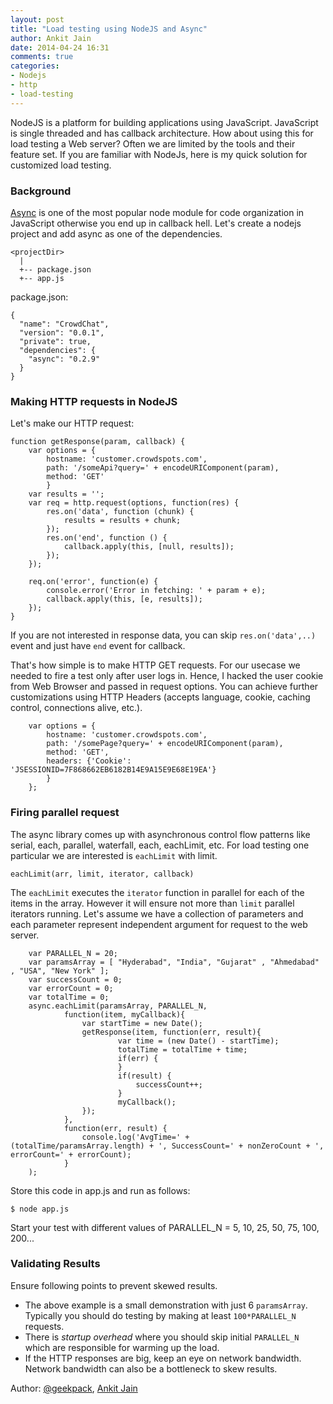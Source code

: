 ```yaml
---
layout: post
title: "Load testing using NodeJS and Async"
author: Ankit Jain
date: 2014-04-24 16:31
comments: true
categories: 
- Nodejs
- http
- load-testing
---
```



NodeJS is a platform for building applications using JavaScript. JavaScript is single threaded and has callback architecture. How about using this for load testing a Web server? Often we are limited by the tools and their feature set. If you are familiar with NodeJs, here is my quick solution for customized load testing. 
<!--more-->

### Background ###

[Async](https://github.com/caolan/async) is one of the most popular node module for code organization in JavaScript otherwise you end up in callback hell. Let's create a nodejs project and add async as one of the dependencies.

```
<projectDir>
  |
  +-- package.json
  +-- app.js
```
  
package.json: 
```
{
  "name": "CrowdChat",
  "version": "0.0.1",
  "private": true,
  "dependencies": {
    "async": "0.2.9"
  }
}
```

### Making HTTP requests in NodeJS ###

Let's make our HTTP request:

```
function getResponse(param, callback) {
    var options = { 
        hostname: 'customer.crowdspots.com',
        path: '/someApi?query=' + encodeURIComponent(param),
        method: 'GET'
		}
    var results = ''; 
    var req = http.request(options, function(res) {
        res.on('data', function (chunk) {
            results = results + chunk;
        }); 
        res.on('end', function () {
            callback.apply(this, [null, results]);
        }); 
    });

    req.on('error', function(e) {
        console.error('Error in fetching: ' + param + e);
        callback.apply(this, [e, results]);
    });
}
```

If you are not interested in response data, you can skip `res.on('data',..)` event and just have `end` event for callback.

That's how simple is to make HTTP GET requests. For our usecase we needed to fire a test only after user logs in. Hence, I hacked the user cookie from Web Browser and passed in request options. You can achieve further customizations using HTTP Headers (accepts language, cookie, caching control, connections alive, etc.). 

```
    var options = { 
        hostname: 'customer.crowdspots.com',
        path: '/somePage?query=' + encodeURIComponent(param),
        method: 'GET',
        headers: {'Cookie': 'JSESSIONID=7F868662EB6182B14E9A15E9E68E19EA'}
		}
    };
```

### Firing parallel request ###

The async library comes up with asynchronous control flow patterns like serial, each, parallel, waterfall, each, eachLimit, etc. For load testing one particular we are interested is `eachLimit` with limit.

```
eachLimit(arr, limit, iterator, callback)
```

The `eachLimit` executes the `iterator` function in parallel for each of the items in the array. However it will ensure not more than `limit` parallel iterators running. Let's assume we have a collection of parameters and each parameter represent independent argument for request to the web server.

```
	var PARALLEL_N = 20;
    var paramsArray = [ "Hyderabad", "India", "Gujarat" , "Ahmedabad" , "USA", "New York" ];
	var successCount = 0;
	var errorCount = 0;
	var totalTime = 0;
	async.eachLimit(paramsArray, PARALLEL_N, 
			function(item, myCallback){
				var startTime = new Date();
				getResponse(item, function(err, result){
						var time = (new Date() - startTime);
						totalTime = totalTime + time;
						if(err) {
						}
						if(result) {
							successCount++;
						}
						myCallback();
				});
			},
			function(err, result) {
				console.log('AvgTime=' + (totalTime/paramsArray.length) + ', SuccessCount=' + nonZeroCount + ', errorCount=' + errorCount);
			}
	);
```

Store this code in app.js and run as follows:

```
$ node app.js
```

Start your test with different values of PARALLEL_N = 5, 10, 25, 50, 75, 100, 200...

### Validating Results ###

Ensure following points to prevent skewed results.

* The above example is a small demonstration with just 6 `paramsArray`. Typically you should do testing by making at least `100*PARALLEL_N` requests.
* There is *startup overhead* where you should skip initial `PARALLEL_N` which are responsible for warming up the load.
* If the HTTP responses are big, keep an eye on network bandwidth. Network bandwidth can also be a bottleneck to skew results.
 


Author: [@geekpack](https://twitter.com/@geekpack), [Ankit Jain](https://ankitjain.info/)
